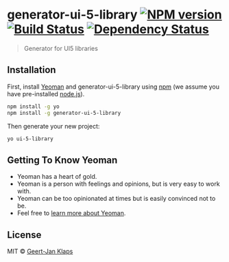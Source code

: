 # generator-ui-5-library [![NPM version][npm-image]][npm-url] [![Build Status][travis-image]][travis-url] [![Dependency Status][daviddm-image]][daviddm-url]
> Generator for UI5 libraries

## Installation

First, install [Yeoman](http://yeoman.io) and generator-ui-5-library using [npm](https://www.npmjs.com/) (we assume you have pre-installed [node.js](https://nodejs.org/)).

```bash
npm install -g yo
npm install -g generator-ui-5-library
```

Then generate your new project:

```bash
yo ui-5-library
```

## Getting To Know Yeoman

 * Yeoman has a heart of gold.
 * Yeoman is a person with feelings and opinions, but is very easy to work with.
 * Yeoman can be too opinionated at times but is easily convinced not to be.
 * Feel free to [learn more about Yeoman](http://yeoman.io/).

## License

MIT © [Geert-Jan Klaps]()


[npm-image]: https://badge.fury.io/js/generator-ui-5-library.svg
[npm-url]: https://npmjs.org/package/generator-ui-5-library
[travis-image]: https://travis-ci.com/geert-janklaps/generator-ui-5-library.svg?branch=master
[travis-url]: https://travis-ci.com/geert-janklaps/generator-ui-5-library
[daviddm-image]: https://david-dm.org/geert-janklaps/generator-ui-5-library.svg?theme=shields.io
[daviddm-url]: https://david-dm.org/geert-janklaps/generator-ui-5-library
